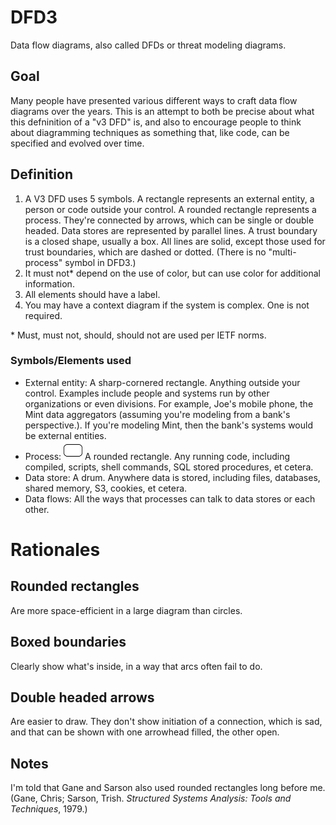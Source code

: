 # DFD3
Data flow diagrams, also called DFDs or threat modeling diagrams.

## Goal
Many people have presented various different ways to craft data flow diagrams over the years.  This is an attempt to both be precise about what this defninition of a "v3 DFD" is, and also to encourage people to think about diagramming techniques as something that, like code, can be specified and evolved over time.

## Definition
1. A V3 DFD uses 5 symbols.  A rectangle represents an external entity, a person or code outside your control.  A rounded rectangle represents a process. They're connected by arrows, which can be single or double headed.  Data stores are represented by parallel lines.  A trust boundary is a closed shape, usually a box.  All lines are solid, except those used for trust boundaries, which are dashed or dotted.  (There is no "multi-process" symbol in DFD3.)
2. It must not* depend on the use of color, but can use color for additional information.
3. All elements should have a label.
4. You may have a context diagram if the system is complex.  One is not required.
</ol>
* Must, must not, should, should not are used per IETF norms.

### Symbols/Elements used

* External entity: A sharp-cornered rectangle. Anything outside your control.  Examples include people and systems run by other organizations or even divisions.  For example, Joe's mobile phone, the Mint data aggregators (assuming you're modeling from a bank's perspective.).  If you're modeling Mint, then the bank's systems would be external entities.
* Process: <img src ="icons/rounded-rectangle.png" width=30 height=30> A rounded rectangle.  Any running code, including compiled, scripts, shell commands, SQL stored procedures, et cetera.
* Data store: A drum. Anywhere data is stored, including files, databases, shared memory, S3, cookies, et cetera.
* Data flows: All the ways that processes can talk to data stores or each other.



# Rationales

## Rounded rectangles
Are more space-efficient in a large diagram than circles.

## Boxed boundaries
Clearly show what's inside, in a way that arcs often fail to do.

## Double headed arrows
Are easier to draw.  They don't show initiation of a connection, which is sad, and that can be shown with one arrowhead filled, the other open.

## Notes
I'm told that Gane and Sarson also used rounded rectangles long before me.  (Gane, Chris; Sarson, Trish. *Structured Systems Analysis: Tools and Techniques*, 1979.)
